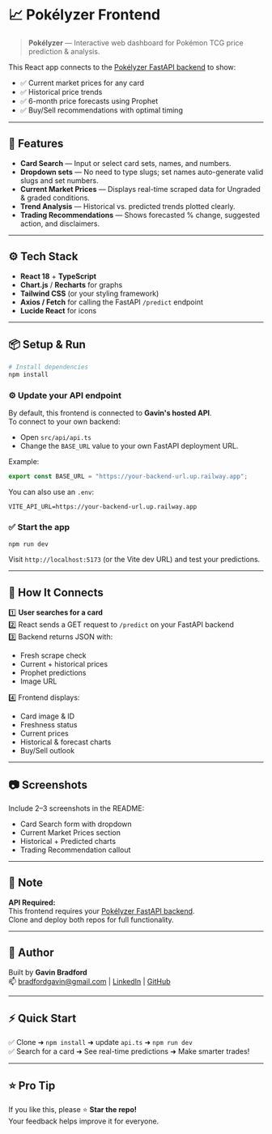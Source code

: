 # 📈 Pokélyzer Frontend

> **Pokélyzer** — Interactive web dashboard for Pokémon TCG price prediction & analysis.

This React app connects to the [Pokélyzer FastAPI backend](https://github.com/Yellowjersey/Pokelyzer.git) to show:
- ✅ Current market prices for any card
- ✅ Historical price trends
- ✅ 6-month price forecasts using Prophet
- ✅ Buy/Sell recommendations with optimal timing

---

## 🚀 Features

- **Card Search** — Input or select card sets, names, and numbers.
- **Dropdown sets** — No need to type slugs; set names auto-generate valid slugs and set numbers.
- **Current Market Prices** — Displays real-time scraped data for Ungraded & graded conditions.
- **Trend Analysis** — Historical vs. predicted trends plotted clearly.
- **Trading Recommendations** — Shows forecasted % change, suggested action, and disclaimers.

---

## ⚙️ Tech Stack

- **React 18** + **TypeScript**
- **Chart.js** / **Recharts** for graphs
- **Tailwind CSS** (or your styling framework)
- **Axios / Fetch** for calling the FastAPI `/predict` endpoint
- **Lucide React** for icons

---

## 📦 Setup & Run

```bash
# Install dependencies
npm install
```

### ⚙️ Update your API endpoint

By default, this frontend is connected to **Gavin's hosted API**.  
To connect to your own backend:

- Open `src/api/api.ts`
- Change the `BASE_URL` value to your own FastAPI deployment URL.

Example:
```ts
export const BASE_URL = "https://your-backend-url.up.railway.app";
```

You can also use an `.env`:
```env
VITE_API_URL=https://your-backend-url.up.railway.app
```

### ✅ Start the app

```bash
npm run dev
```

Visit `http://localhost:5173` (or the Vite dev URL) and test your predictions.

---

## 🔗 How It Connects

1️⃣ **User searches for a card**  
2️⃣ React sends a GET request to `/predict` on your FastAPI backend  
3️⃣ Backend returns JSON with:
   - Fresh scrape check
   - Current + historical prices
   - Prophet predictions
   - Image URL

4️⃣ Frontend displays:
   - Card image & ID
   - Freshness status
   - Current prices
   - Historical & forecast charts
   - Buy/Sell outlook

---

## 📷 Screenshots

Include 2–3 screenshots in the README:
- Card Search form with dropdown
- Current Market Prices section
- Historical + Predicted charts
- Trading Recommendation callout

---

## 📝 Note

**API Required:**  
This frontend requires your [Pokélyzer FastAPI backend](#).  
Clone and deploy both repos for full functionality.

---

## 🤝 Author

Built by **Gavin Bradford**  
📫 bradfordgavin@gmail.com | [LinkedIn](#) | [GitHub](#)

---

## ⚡️ Quick Start

✅ Clone ➜ `npm install` ➜ update `api.ts` ➜ `npm run dev`  
✅ Search for a card ➜ See real-time predictions ➜ Make smarter trades!

---

## ⭐️ Pro Tip

If you like this, please ⭐️ **Star the repo!**  
Your feedback helps improve it for everyone.

